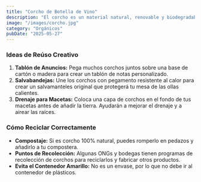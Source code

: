 ```yaml
---
title: "Corcho de Botella de Vino"
description: "El corcho es un material natural, renovable y biodegradable. ¡No lo tires! Tiene muchísimas aplicaciones prácticas y creativas."
image: "/images/corcho.jpg"
category: "Orgánicos"
pubDate: "2025-05-27"
---
```


### Ideas de Reúso Creativo

1.  **Tablón de Anuncios:** Pega muchos corchos juntos sobre una base de cartón o madera para crear un tablón de notas personalizado.
2.  **Salvabandejas:** Une los corchos con pegamento resistente al calor para crear un salvamanteles original que protegerá tu mesa de las ollas calientes.
3.  **Drenaje para Macetas:** Coloca una capa de corchos en el fondo de tus macetas antes de añadir la tierra. Ayudarán a mejorar el drenaje y a airear las raíces.

### Cómo Reciclar Correctamente

-   **Compostaje:** Si es corcho 100% natural, puedes romperlo en pedazos y añadirlo a tu compostera.
-   **Puntos de Recolección:** Algunas ONGs y bodegas tienen programas de recolección de corchos para reciclarlos y fabricar otros productos.
-   **Evita el Contenedor Amarillo:** No es un envase, por lo que no debe ir al contenedor de plásticos.